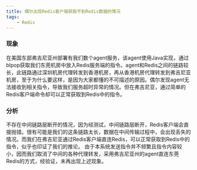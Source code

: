 ```yaml
---
title: 偶尔出现Redis客户端获取不到Redis数据的情况
tags:
    - Redis
---
```


### 现象
在美国东部弗吉尼亚州部署有我们数个agent服务，该agent使用Java实现，通过blpop获取我们东莞机房中放入Redis服务端的指令。agent和Redis之间的链路较长，此链路通过深圳机房代理转发到香港机房，再从香港机房代理转发到弗吉尼亚机房，至于为什么要这样，是因为大家都懂的不可描述的原因。偶尔发现agent无法接收到相关指令，导致我们服务超时异常的情况。但在弗吉尼亚，通过简单的Redis客户端命令却可以正常获取到Redis中的指令。

<!--more-->

### 分析
不存在中间链路层断开的情况，因为经测试，中间链路层断开，Redis客户端会直接抛错。很有可能是我们的这条链路太长，数据在中间传输过程中，会出现丢失的情况。而我们在弗吉尼亚通过Redis客户端直连Redis，可以正常获取到Redis中的指令，似乎也印证了我们的推论。
由于本系统发送指令并不频繁且指令内容较小，因而我们取消了中间的各种代理转发，采用弗吉尼亚州的agent直连东莞Redis的方式，经验证，未再出现上述现象。
